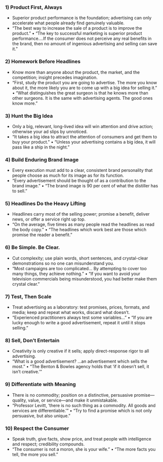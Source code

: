 ### 1) Product First, Always
- Superior product performance is the foundation; advertising can only accelerate what people already find genuinely valuable.
- “The best way to increase the sale of a product is to improve the product.” • “The key to successful marketing is superior product performance.…If the consumer does not perceive any real benefits in the brand, then no amount of ingenious advertising and selling can save it.”

### 2) Homework Before Headlines
- Know more than anyone about the product, the market, and the competition; insight precedes imagination.
- “First, study the product you are going to advertise. The more you know about it, the more likely you are to come up with a big idea for selling it.” • “What distinguishes the great surgeon is that he knows more than other surgeons. It is the same with advertising agents. The good ones know more.”

### 3) Hunt the Big Idea
- Only a big, relevant, long-lived idea will win attention and drive action; otherwise your ad slips by unnoticed.
- “It takes a big idea to attract the attention of consumers and get them to buy your product.” • “Unless your advertising contains a big idea, it will pass like a ship in the night.”

### 4) Build Enduring Brand Image
- Every execution must add to a clear, consistent brand personality that people choose as much for its image as for its function.
- “Every advertisement should be thought of as a contribution to the brand image.” • “The brand image is 90 per cent of what the distiller has to sell.”

### 5) Headlines Do the Heavy Lifting
- Headlines carry most of the selling power; promise a benefit, deliver news, or offer a service right up top.
- “On the average, five times as many people read the headlines as read the body copy.” • “The headlines which work best are those which promise the reader a benefit.”

### 6) Be Simple. Be Clear.
- Cut complexity; use plain words, short sentences, and crystal-clear demonstrations so no one can misunderstand you.
- “Most campaigns are too complicated… By attempting to cover too many things, they achieve nothing.” • “If you want to avoid your television commercials being misunderstood, you had better make them crystal clear.”

### 7) Test, Then Scale
- Treat advertising as a laboratory: test promises, prices, formats, and media; keep and repeat what works, discard what doesn’t.
- “Experienced practitioners always test some variables…” • “If you are lucky enough to write a good advertisement, repeat it until it stops selling.”

### 8) Sell, Don’t Entertain
- Creativity is only creative if it sells; apply direct-response rigor to all advertising.
- “What is a good advertisement? …an advertisement which sells the most.” • “The Benton & Bowles agency holds that ‘if it doesn’t sell, it isn’t creative.’”

### 9) Differentiate with Meaning
- There is no commodity; position on a distinctive, persuasive promise—quality, value, or service—and make it unmistakable.
- “Professor Levitt, ‘there is no such thing as a commodity. All goods and services are differentiable.’” • “Try to find a promise which is not only persuasive, but also unique.”

### 10) Respect the Consumer
- Speak truth, give facts, show price, and treat people with intelligence and respect; credibility compounds.
- “The consumer is not a moron, she is your wife.” • “The more facts you tell, the more you sell.”